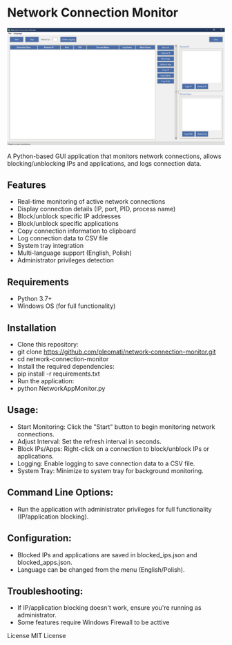 # Network Connection Monitor

![Application Screenshot](netapp.png) <!-- Add a screenshot if available -->

A Python-based GUI application that monitors network connections, allows blocking/unblocking IPs and applications, and logs connection data.

## Features

- Real-time monitoring of active network connections
- Display connection details (IP, port, PID, process name)
- Block/unblock specific IP addresses
- Block/unblock specific applications
- Copy connection information to clipboard
- Log connection data to CSV file
- System tray integration
- Multi-language support (English, Polish)
- Administrator privileges detection

## Requirements

- Python 3.7+
- Windows OS (for full functionality)

## Installation

- Clone this repository:
- git clone https://github.com/pleomati/network-connection-monitor.git
- cd network-connection-monitor
- Install the required dependencies:
- pip install -r requirements.txt
- Run the application:
- python NetworkAppMonitor.py

## Usage:
- Start Monitoring: Click the "Start" button to begin monitoring network connections.
- Adjust Interval: Set the refresh interval in seconds.
- Block IPs/Apps: Right-click on a connection to block/unblock IPs or applications.
- Logging: Enable logging to save connection data to a CSV file.
- System Tray: Minimize to system tray for background monitoring.

## Command Line Options:
- Run the application with administrator privileges for full functionality (IP/application blocking).

## Configuration:
- Blocked IPs and applications are saved in blocked_ips.json and blocked_apps.json.
- Language can be changed from the menu (English/Polish).

## Troubleshooting:
- If IP/application blocking doesn't work, ensure you're running as administrator.
- Some features require Windows Firewall to be acttive

License
MIT License
